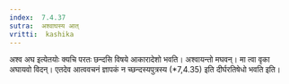 ```yaml
---
index:  7.4.37
sutra:  अश्वाघस्य आत्
vritti:  kashika 
---
```


अश्व अघ इत्येतयोः क्यचि परतः छन्दसि विषये आकारादेशो भवति। अश्वायन्तो मघवन्। मा त्वा वृका अघायवो विदन्। एतदेव आत्ववचनं ज्ञापकं न च्छन्दस्यपुत्रस्य (*7,4.35) इति दीर्घरतिषेधो भवति इति।

